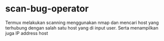 # scan-bug-operator
Termux melakukan scanning menggunakan nmap dan mencari host yang terhubung dengan salah satu host yang di input user. Serta menampilkan juga IP address host
